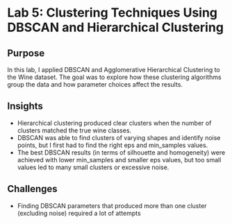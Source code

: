 # Lab 5: Clustering Techniques Using DBSCAN and Hierarchical Clustering

## Purpose
In this lab, I applied DBSCAN and Agglomerative Hierarchical Clustering to the Wine dataset. The goal was to explore how these clustering algorithms group the data and how parameter choices affect the results.

## Insights

- Hierarchical clustering produced clear clusters when the number of clusters matched the true wine classes.
- DBSCAN was able to find clusters of varying shapes and identify noise points, but I first had to find the right eps and min_samples values.
- The best DBSCAN results (in terms of silhouette and homogeneity) were achieved with lower min_samples and smaller eps values, but too small values led to many small clusters or excessive noise.

## Challenges

- Finding DBSCAN parameters that produced more than one cluster (excluding noise) required a lot of attempts
